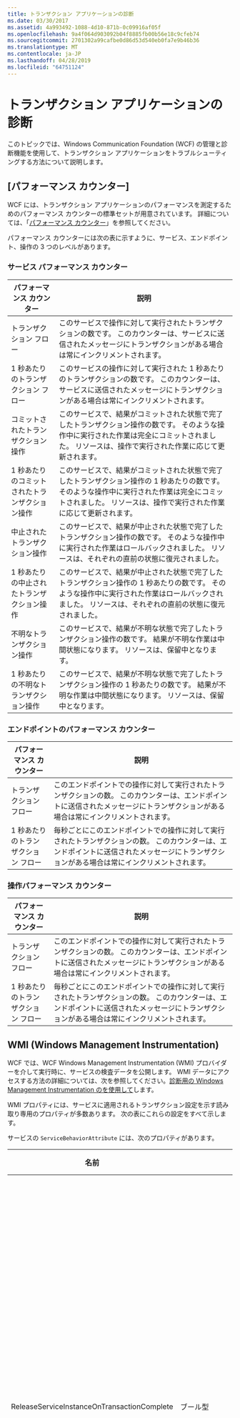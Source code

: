 ```yaml
---
title: トランザクション アプリケーションの診断
ms.date: 03/30/2017
ms.assetid: 4a993492-1088-4d10-871b-0c09916af05f
ms.openlocfilehash: 9a4f064d903092b04f8885fb00b56e18c9cfeb74
ms.sourcegitcommit: 2701302a99cafbe0d86d53d540eb0fa7e9b46b36
ms.translationtype: MT
ms.contentlocale: ja-JP
ms.lasthandoff: 04/28/2019
ms.locfileid: "64751124"
---
```

# <a name="diagnosing-transactional-applications"></a>トランザクション アプリケーションの診断
このトピックでは、Windows Communication Foundation (WCF) の管理と診断機能を使用して、トランザクション アプリケーションをトラブルシューティングする方法について説明します。  
  
## <a name="performance-counters"></a>[パフォーマンス カウンター]  
 WCF には、トランザクション アプリケーションのパフォーマンスを測定するためのパフォーマンス カウンターの標準セットが用意されています。 詳細については、「[パフォーマンス カウンター](../../../../docs/framework/wcf/diagnostics/performance-counters/index.md)」を参照してください。  
  
 パフォーマンス カウンターには次の表に示すように、サービス、エンドポイント、操作の 3 つのレベルがあります。  
  
### <a name="service-performance-counters"></a>サービス パフォーマンス カウンター  
  
|パフォーマンス カウンター|説明|  
|-------------------------|-----------------|  
|トランザクション フロー|このサービスで操作に対して実行されたトランザクションの数です。 このカウンターは、サービスに送信されたメッセージにトランザクションがある場合は常にインクリメントされます。|  
|1 秒あたりのトランザクション フロー|このサービスの操作に対して実行された 1 秒あたりのトランザクションの数です。 このカウンターは、サービスに送信されたメッセージにトランザクションがある場合は常にインクリメントされます。|  
|コミットされたトランザクション操作|このサービスで、結果がコミットされた状態で完了したトランザクション操作の数です。 そのような操作中に実行された作業は完全にコミットされました。 リソースは、操作で実行された作業に応じて更新されます。|  
|1 秒あたりのコミットされたトランザクション操作|このサービスで、結果がコミットされた状態で完了したトランザクション操作の 1 秒あたりの数です。 そのような操作中に実行された作業は完全にコミットされました。 リソースは、操作で実行された作業に応じて更新されます。|  
|中止されたトランザクション操作|このサービスで、結果が中止された状態で完了したトランザクション操作の数です。 そのような操作中に実行された作業はロールバックされました。 リソースは、それぞれの直前の状態に復元されました。|  
|1 秒あたりの中止されたトランザクション操作|このサービスで、結果が中止された状態で完了したトランザクション操作の 1 秒あたりの数です。 そのような操作中に実行された作業はロールバックされました。 リソースは、それぞれの直前の状態に復元されました。|  
|不明なトランザクション操作|このサービスで、結果が不明な状態で完了したトランザクション操作の数です。 結果が不明な作業は中間状態になります。 リソースは、保留中となります。|  
|1 秒あたりの不明なトランザクション操作|このサービスで、結果が不明な状態で完了したトランザクション操作の 1 秒あたりの数です。 結果が不明な作業は中間状態になります。 リソースは、保留中となります。|  
  
### <a name="endpoint-performance-counters"></a>エンドポイントのパフォーマンス カウンター  
  
|パフォーマンス カウンター|説明|  
|-------------------------|-----------------|  
|トランザクション フロー|このエンドポイントでの操作に対して実行されたトランザクションの数。 このカウンターは、エンドポイントに送信されたメッセージにトランザクションがある場合は常にインクリメントされます。|  
|1 秒あたりのトランザクション フロー|毎秒ごとにこのエンドポイントでの操作に対して実行されたトランザクションの数。 このカウンターは、エンドポイントに送信されたメッセージにトランザクションがある場合は常にインクリメントされます。|  
  
### <a name="operation-performance-counters"></a>操作パフォーマンス カウンター  
  
|パフォーマンス カウンター|説明|  
|-------------------------|-----------------|  
|トランザクション フロー|このエンドポイントでの操作に対して実行されたトランザクションの数。 このカウンターは、エンドポイントに送信されたメッセージにトランザクションがある場合は常にインクリメントされます。|  
|1 秒あたりのトランザクション フロー|毎秒ごとにこのエンドポイントでの操作に対して実行されたトランザクションの数。 このカウンターは、エンドポイントに送信されたメッセージにトランザクションがある場合は常にインクリメントされます。|  
  
## <a name="windows-management-instrumentation"></a>WMI (Windows Management Instrumentation)  
 WCF では、WCF Windows Management Instrumentation (WMI) プロバイダーを介して実行時に、サービスの検査データを公開します。 WMI データにアクセスする方法の詳細については、次を参照してください。[診断用の Windows Management Instrumentation のを使用して](../../../../docs/framework/wcf/diagnostics/wmi/index.md)します。  
  
 WMI プロパティには、サービスに適用されるトランザクション設定を示す読み取り専用のプロパティが多数あります。 次の表にこれらの設定をすべて示します。  
  
 サービスの `ServiceBehaviorAttribute` には、次のプロパティがあります。  
  
|名前|種類|説明|  
|----------|----------|-----------------|  
|ReleaseServiceInstanceOnTransactionComplete|ブール型|現在のトランザクションの完了時に、サービス オブジェクトをリサイクルするかどうかを指定します。|  
|TransactionAutoCompleteOnSessionClose|ブール型|現在のセッションの終了時に、保留中のトランザクションを完了するかどうかを指定します。|  
|TransactionIsolationLevel|<xref:System.Transactions.IsolationLevel> 列挙体の有効な値を含む文字列。|このサービスがサポートするトランザクションの分離レベルを指定します。|  
|TransactionTimeout|<xref:System.DateTime>|トランザクションを完了しなければならない期間を指定します。|  
  
 `ServiceTimeoutsBehavior` には、次のプロパティがあります。  
  
|名前|種類|説明|  
|----------|----------|-----------------|  
|TransactionTimeout|<xref:System.DateTime>|トランザクションを完了しなければならない期間を指定します。|  
  
 バインディングの `TransactionFlowBindingElement` には、次のプロパティがあります。  
  
|名前|種類|説明|  
|----------|----------|-----------------|  
|TransactionProtocol|<xref:System.ServiceModel.TransactionProtocol> 型の有効な値を含む文字列。|トランザクションをフローさせるために使用するトランザクション プロトコルを指定します。|  
|TransactionFlow|ブール型|受信トランザクション フローを有効にするかどうかを指定します。|  
  
 操作の `OperationBehaviorAttribute` には、次のプロパティがあります。  
  
|名前|種類|説明|  
|----------|----------|-----------------|  
|TransactionAutoComplete|ブール型|未処理の例外が発生しなかった場合に、現在のトランザクションを自動的にコミットするかどうかを指定します。|  
|TransactionScopeRequired|ブール型|操作がトランザクションを必要とするかどうかを指定します。|  
  
 操作の `TransactionFlowAttribute` には、次のプロパティがあります。  
  
|名前|種類|説明|  
|----------|----------|-----------------|  
|TransactionFlowOption|<xref:System.ServiceModel.TransactionFlowOption> 列挙体の有効な値を含む文字列。|トランザクション フローが要求される範囲を指定します。|  
  
## <a name="tracing"></a>トレース  
 トレースを使用すると、トランザクション アプリケーションにおけるエラーを監視および分析できます。 トレースは次の方法を使用して有効にできます。  
  
- 標準の WCF トレース  
  
     この種類のトレースは、任意の WCF アプリケーションのトレースと同じです。 詳細については、「 [Configuring Tracing](../../../../docs/framework/wcf/diagnostics/tracing/configuring-tracing.md)」を参照してください。  
  
- WS-AtomicTransaction トレース  
  
     WS-AtomicTransaction トレースを使用して有効にすることができます、 [WS-AtomicTransaction 構成ユーティリティ (wsatConfig.exe)](../../../../docs/framework/wcf/ws-atomictransaction-configuration-utility-wsatconfig-exe.md)します。 このトレースでは、トランザクションの状態とシステム内の参加要素を把握できます。 内部のサービス モデル トレースも有効にするには、`HKLM\SOFTWARE\Microsoft\WSAT\3.0\ServiceModelDiagnosticTracing` レジストリ キーを <xref:System.Diagnostics.SourceLevels> 列挙体の有効な値に設定します。 その他の WCF アプリケーションと同じ方法でメッセージ ログを有効にすることができます。  
  
- `System.Transactions` トレース  
  
     OleTransactions プロトコルを使用する場合、プロトコル メッセージはトレースできません。 <xref:System.Transactions> インフラストラクチャではトレースがサポートされるため (OleTransactions を使用)、ユーザーはトランザクションで発生したイベントを確認できます。 <xref:System.Transactions> アプリケーションのトレースを有効にするには、`App.config` 構成ファイルに次のコードを含めます。  
  
    ```xml  
    <configuration>  
      <system.diagnostics>  
         <sources>  
            <source name="System.Transactions" switchValue="Verbose, ActivityTracing">  
               <listeners>  
                  <add name="Text"  
                     type="System.Diagnostics.XmlWriterTraceListener"  
                     initializeData="SysTx.log"  
                     traceOutputOptions="Callstack" />  
               </listeners>  
            </source>  
         </sources>  
         <trace autoflush="true" indentsize="4">  
         </trace>  
      </system.diagnostics>  
    </configuration>  
    ```  
  
     WCF を利用またとして、WCF トレースの場合は、これもできます、<xref:System.Transactions>インフラストラクチャ。  
  
## <a name="see-also"></a>関連項目

- [管理と診断](../../../../docs/framework/wcf/diagnostics/index.md)
- [トレースの構成](../../../../docs/framework/wcf/diagnostics/tracing/configuring-tracing.md)
- [WS-AtomicTransaction 構成ユーティリティ (wsatConfig.exe)](../../../../docs/framework/wcf/ws-atomictransaction-configuration-utility-wsatconfig-exe.md)
